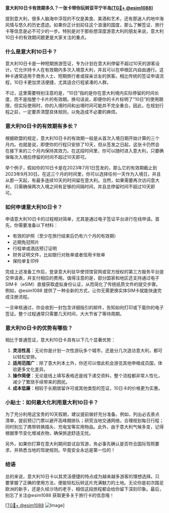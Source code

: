 **意大利10日卡有效期多久？一张卡带你玩转亚平宁半岛[[TG💪+ @esim1088](https://t.me/s/esim1088)]**

提到意大利，很多人脑海中浮现的不仅是美食、美酒和艺术，还有那迷人的地中海风情与悠久的历史遗迹。如果你正计划前往这个浪漫的国度，那么了解签证、旅行卡等信息是必不可少的一步。特别是对于那些想深度游意大利的朋友来说，意大利10日卡的有效期问题更是大家关注的重点。

### 什么是意大利10日卡？

意大利10日卡是一种短期旅游签证，专为计划在意大利停留不超过10天的游客设计。它允许持卡人在有效期内多次入境意大利，并且可以在申根区内自由通行。这种卡通常适用于商务人士、短期旅行者或探亲访友的旅客。相比传统的签证申请流程，10日卡更加灵活便捷，尤其适合行程紧凑的人群。

不过，这里需要特别注意的是，“10日”指的是你在意大利境内实际停留的时间长度，而不是指整个卡片的有效期。换句话说，即便你的卡片标明了“10日”的使用期限，但实际使用时，你的入境时间和出境时间可能并不完全重合。因此，在规划行程之前，一定要弄清楚具体规则，以免造成不必要的麻烦。

### 意大利10日卡的有效期有多长？

根据欧盟的规定，意大利10日卡的有效期一般是从首次入境日期开始计算的三个月内。也就是说，即使你的行程只安排了10天，但从签发之日起，这张卡仍然会在接下来的三个月内保持其效力。在这段时间里，你可以随时进入意大利，只要确保每次入境后停留的时间不超过10天即可。

举个例子，假如你的10日卡是在2023年7月1日签发的，那么它的有效期截止到2023年9月30日。在这三个月的时间里，你可以选择任何一天作为入境日，并且从那一天起，有最多连续10天的时间留在意大利。当然，如果需要再次访问意大利，只需确保两次入境之间有足够的间隔时间，并且总停留时间不超过10天即可。

### 如何申请意大利10日卡？

申请意大利10日卡的过程相对简单，尤其是通过电子签证平台进行在线申请。首先，你需要准备以下材料：

- 有效的护照（至少在旅行结束后仍有六个月的有效期）
- 近期免冠照片
- 行程单或酒店预订证明
- 财务证明文件，比如银行对账单或者信用卡账单
- 保险单复印件

完成上述准备工作后，登录意大利驻华使领馆官网或官方授权的第三方服务平台提交申请表，并支付相应的费用。值得注意的是，部分国家和地区还支持通过电子SIM卡（eSIM）直接获取虚拟身份认证，从而简化了传统纸质文件的提交步骤。例如，@esim1088 提供了一种全新的方式，让你无需更换实体SIM卡就能快速完成注册流程。

一旦审核通过，你会收到一封包含详细指引的邮件，告知如何打印或下载你的电子签证。整个过程通常只需要几天时间，大大节省了等待周期。

### 意大利10日卡的优势有哪些？

相比于普通签证，意大利10日卡具有以下几个显著优势：

1. **灵活性高**：无论你是计划一次性游玩多个城市，还是分几次造访意大利，都可以轻松安排。
2. **适用范围广**：除了意大利本土外，你还可以借此机会游览其他申根成员国，体验更多文化差异。
3. **操作简便**：无论是线上填写表格还是线下递交资料，整个流程都非常人性化，减少了繁琐手续带来的困扰。
4. **成本低廉**：相较于长期居留许可或其他类型的签证，10日卡的价格更为实惠。

### 小贴士：如何最大化利用意大利10日卡？

为了充分利用这宝贵的10天假期，建议提前做好充分准备。例如，列出必去景点清单，提前预订门票以避开高峰期排队；研究当地交通网络，合理规划每日行程；同时别忘了携带转换插头、充电宝等实用物品。此外，由于意大利气候多变，记得根据季节变化增减衣物，确保旅途舒适无忧。

另外，如果你打算在意大利期间尝试自驾游，务必事先确认是否符合国际驾照要求，并熟悉当地的驾驶规则。毕竟安全永远是第一位的！

### 结语

总的来说，意大利10日卡以其灵活便捷的特点成为越来越多游客的理想选择。只要掌握了正确的使用方法，便能轻松玩转这片充满魅力的土地。无论你是初次踏足欧洲的新手，还是久经沙场的老手，相信这段旅程都会给你留下深刻印象。最后，别忘了关注@esim1088 获取更多关于旅行卡的信息哦！

[[TG💪+ @esim1088](https://t.me/s/esim1088) ![Image](https://i.postimg.cc/4NQfJmqS/Snipaste-2025-05-13-00-14-12.png)]